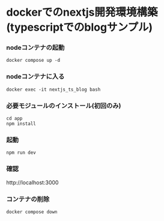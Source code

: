 # dockerでのnextjs開発環境構築(typescriptでのblogサンプル)

### nodeコンテナの起動
```
docker compose up -d
```

### nodeコンテナに入る
```
docker exec -it nextjs_ts_blog bash
```
### 必要モジュールのインストール(初回のみ)
```
cd app
npm install
```

### 起動
```npm run dev```

### 確認
http://localhost:3000

### コンテナの削除
```
docker compose down
```
